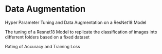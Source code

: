 # Data Augmentation 
 Hyper Parameter Tuning and Data Augmentation on a ResNet18 Model

The tuning of a Resnet18 Model to replicate the classification of images into differrent folders based on a fixed dataset

Rating of Accuracy and Training Loss

